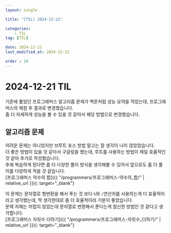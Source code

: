 ```yaml
---
layout: single

title: "[TIL] 2024-12-21"

categories:
    - TIL
tag: [TIL]

date: 2024-12-21
last_modified_at: 2024-12-21

order : 10
---
```


# 2024-12-21 TIL

기존에 풀었던 프로그래머스 알고리즘 문제가 백준처럼 성능 요약을 적었는데, 프로그래머스의 채점 후 결과로 변경했습니다.  
좀 더 자세하게 성능을 볼 수 있을 것 같아서 해당 방법으로 변경했습니다.

## 알고리즘 문제

어려운 문제는 아니었지만 브루트 포스 방법 말고는 잘 생각이 나지 않았었습니다.  
더 좋은 방법이 있을 것 같아서 구글링을 했는데, 루트를 사용하는 방법이 제일 효율적인 것 같아 추가로 작성했습니다.  
후에 복습하게 된다면 좀 더 다양한 풀이 방식을 생각해볼 수 있어서 앞으로도 좀 더 풀이를 다양하게 적을 것 같습니다.  
[프로그래머스 약수의 합]({{ "/programmers/프로그래머스-약수의_합/" | relative_url }}){: target="_blank"}

이 문제는 문자열로 형번환을 해서 푸는 것 보다 `%`와 `/`연산자를 사용하는게 더 효율적이라고 생각했는데, 딱 생각한대로 좀 더 효율적이라 기분이 좋았습니다.  
문제 자체는 어렵지 않았는데 문자열로 변환해서 푼다는게 참신한 방법인 것 같다고 생각합니다.  
[프로그래머스 자릿수 더하기]({{ "/programmers/프로그래머스-자릿수_더하기/" | relative_url }}){: target="_blank"}